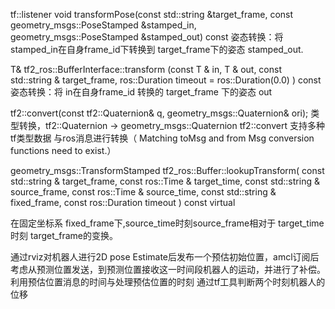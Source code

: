 
tf::listener
void transformPose(const std::string &target_frame, const geometry_msgs::PoseStamped &stamped_in, geometry_msgs::PoseStamped &stamped_out) const
姿态转换：将 stamped_in在自身frame_id下转换到 target_frame下的姿态 stamped_out.


T& tf2_ros::BufferInterface::transform (const T & in, T & out, const std::string & target_frame, ros::Duration timeout = ros::Duration(0.0) ) const
姿态转换：将 in在自身frame_id 转换的 target_frame 下的姿态 out

tf2::convert(const tf2::Quaternion& q, geometry_msgs::Quaternion& ori);
类型转换，tf2::Quaternion -> geometry_msgs::Quaternion
tf2::convert 支持多种tf类型数据 与ros消息进行转换（ Matching toMsg and from Msg conversion functions need to exist.）

geometry_msgs::TransformStamped tf2_ros::Buffer::lookupTransform(
		const std::string &  	target_frame,
		const ros::Time &  	target_time,
		const std::string &  	source_frame,
		const ros::Time &  	source_time,
		const std::string &  	fixed_frame,
		const ros::Duration  	timeout 
	) const virtual

在固定坐标系 fixed_frame下,source_time时刻source_frame相对于 target_time时刻 target_frame的变换。

通过rviz对机器人进行2D pose Estimate后发布一个预估初始位置，amcl订阅后考虑从预测位置发送，到预测位置接收这一时间段机器人的运动，并进行了补偿。
利用预估位置消息的时间与处理预估位置的时刻 通过tf工具判断两个时刻机器人的位移
